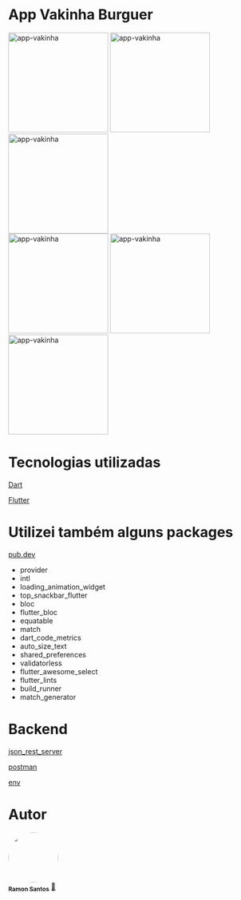 # App Vakinha Burguer


<div class="box">
  <img width="200" src="https://i.ibb.co/3YBmhTh/appvak1.png" alt="app-vakinha"> 
    <span>  </span>
    <img width="200" src="https://i.ibb.co/936z8MG/appvak2.png" alt="app-vakinha"> 
    <span>  </span>
    <img width="200" src="https://i.ibb.co/hMhTq8h/appvak3.png" alt="app-vakinha">
</div>
<div class="box">
  <img width="200" src="https://i.ibb.co/5x5LdNG/appvak4.png" alt="app-vakinha"> 
    <span>  </span>
    <img width="200" src="https://i.ibb.co/Yk8t6fF/appvak5.png" alt="app-vakinha"> 
    <span>  </span>
 <img width="200" src="https://i.ibb.co/TMnPFmZ/appvak6.png" alt="app-vakinha">
  <span>  </span>
</div>



# Tecnologias utilizadas


<a href="https://dart.dev/">Dart</a></p>
<a href="https://flutter.dev/">Flutter</a></p>

# Utilizei também alguns packages

<a href="https://pub.dev/">pub.dev</a></p>

* provider
* intl
* loading_animation_widget
* top_snackbar_flutter
* bloc
* flutter_bloc
* equatable
* match
* dart_code_metrics
* auto_size_text
* shared_preferences
* validatorless
* flutter_awesome_select
* flutter_lints
* build_runner
* match_generator


# Backend

<a href="https://pub.dev/packages/json_rest_server">json_rest_server</a></p>

<a href="https://www.postman.com/">postman</a></p>

<a href="https://pub.dev/packages/env">env</a></p>

# Autor

<a href="https://github.com/ramonsantospinto">
 <img style="border-radius: 50%;" src="https://avatars.githubusercontent.com/u/89648821?v=4" width="100px;" alt=""/>
 <br />
 <sub><b>Ramon Santos</b></sub></a> <a href="https://avatars.githubusercontent.com/u/89648821?v=4" title="Ramon">🚀</a>
